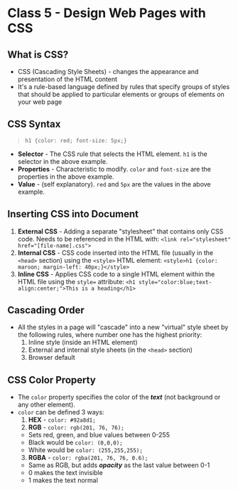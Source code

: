 # Class 5 - Design Web Pages with CSS

## What is CSS?

* CSS (Cascading Style Sheets) - changes the appearance and presentation of the HTML content
* It's a rule-based language defined by rules that specify groups of styles that should be applied to particular elements or groups of elements on your web page

## CSS Syntax

> `h1 {color: red; font-size: 5px;}`

* **Selector** - The CSS rule that selects the HTML element. `h1` is the selector in the above example.
* **Properties** - Characteristic to modify. `color` and `font-size` are the properties in the above example.
* **Value** - (self explanatory). `red` and `5px` are the values in the above example.

## Inserting CSS into Document

1. **External CSS** - Adding a separate "stylesheet" that contains only CSS code. Needs to be referenced in the HTML with: `<link rel="stylesheet" href="[file-name].css">`
2. **Internal CSS** - CSS code inserted into the HTML file (usually in the `<head>` section) using the `<style>` HTML element: `<style>h1 {color: maroon; margin-left: 40px;}</style>`
3. **Inline CSS** - Applies CSS code to a single HTML element within the HTML file using the `style=` attribute: `<h1 style="color:blue;text-align:center;">This is a heading</h1>`

## Cascading Order

* All the styles in a page will "cascade" into a new "virtual" style sheet by the following rules, where number one has the highest priority:
  1. Inline style (inside an HTML element)
  2. External and internal style sheets (in the `<head>` section)
  3. Browser default

## CSS Color Property

* The `color` property specifies the color of the ***text*** (not background or any other element).
* `color` can be defined 3 ways:
  1. **HEX** - `color: #92a8d1;`
  2. **RGB** - `color: rgb(201, 76, 76);`
  * Sets red, green, and blue values between 0-255
  * Black would be `color: (0,0,0);`
  * White would be `color: (255,255,255);`
  3. **RGBA** - `color: rgba(201, 76, 76, 0.6);`
  * Same as RGB, but adds ***opacity*** as the last value between 0-1
  * 0 makes the text invisible
  * 1 makes the text normal